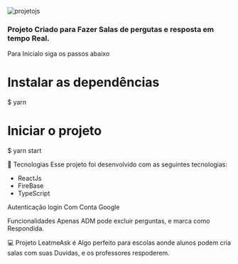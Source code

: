 ![projetojs](https://user-images.githubusercontent.com/49276851/131171775-a97aa7ce-4224-462c-b34c-f71f38c37dfa.png)




### Projeto Criado para Fazer Salas  de pergutas e resposta em tempo Real.

Para Inicialo siga os passos abaixo

# Instalar as dependências
$ yarn

# Iniciar o projeto
$ yarn start


🧪 Tecnologias
Esse projeto foi desenvolvido com as seguintes tecnologias:

+ ReactJs
+ FireBase
+ TypeScript

Autenticação 
login Com Conta Google

Funcionalidades
Apenas ADM pode excluir perguntas, e marca como Respondida.

💻 Projeto
LeatmeAsk é Algo perfeito para escolas aonde alunos podem cria salas com suas Duvidas, e os professores respoderem.


